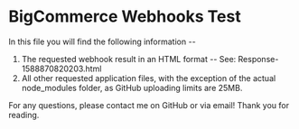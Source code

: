 # BigCommerce Webhooks Test

In this file you will find the following information -- 

1. The requested webhook result in an HTML format -- See: Response-1588870820203.html
2. All other requested application files, with the exception of the actual node_modules folder, as GitHub uploading limits are 25MB. 

For any questions, please contact me on GitHub or via email! Thank you for reading.
